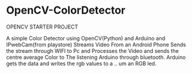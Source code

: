 # OpenCV-ColorDetector
OPENCV STARTER PROJECT

A simple Color Detector using OpenCV(Python) and Arduino and IPwebCam(from playstore)
Streams Video From an Android Phone
Sends the stream through WIFI to Pc and Processes the Video and sends the centre average Color to The listening Arduino through
bluetooth.
Arduino gets the data and writes the rgb values to a .. um an RGB led.
